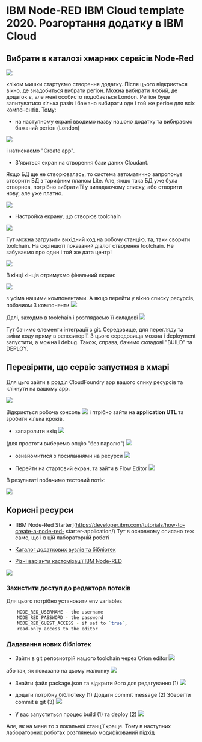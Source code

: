 # IBM Node-RED IBM Cloud template 2020. Розгортання додатку в IBM Cloud

<a name="p1"></a>
## Вибрати в каталозі хмарних сервісів Node-Red

<kbd><img src="doc/pic-1.png"></kbd>

кліком мишки стартуємо створення додатку. Після цього відкриється вікно, де знадобиться вибрати регіон. Можна вибирати любий, де додаток є, але мені особисто подобається London. Регіон буде запитуватися кілька разів і бажано вибирати одн і той же регіон для всіх компонентів. Тому: 
- на наступному екрані вводимо назву нашоно додатку та вибираємо бажаний регіон (London)

<kbd><img src="doc/pic-2.png"></kbd>

і натискаємо "Create app".

- З'явиться екран на створення бази даних Cloudant. 

Якщо БД ще не створювалась, то система автоматично запропонує створити БД з тарифним планом Lite. Але, якщо така БД уже була створнеа, потрібно вибрати її у випадаючому списку, або створити нову, але уже платно.

<kbd><img src="doc/pic-3.png"></kbd>

- Настройка екрану, що створює toolchain

<kbd><img src="doc/pic-4.png"></kbd>

Тут можна загрузити вихідний код на робочу станцію, та, таки сворити toolchain. На скріншоті показаний діалог створення toolchain. Не забуваємо про один і той же дата центр!

<kbd><img src="doc/pic-5.png"></kbd>

В кінці кінців отримуємо фінальний екран:

<kbd><img src="doc/pic-6.png"></kbd>

з усіма нашими компонентами. А якщо перейти у вікно списку ресурсів, побачиом 3 компоненти
<kbd><img src="doc/pic-7.png"></kbd>


Далі, заходмо в toolchain і розглядаємо її складові
<kbd><img src="doc/pic-8.png"></kbd>

Тут бачимо елементи інтеграції з git. Середовище, для перегляду та зміни коду пряму в репозиторії. З цього середовища можна і deployment запустити, а можна і debug. Також, справа, бачимо складові "BUILD" та DEPLOY. 

## Перевірити, що сервіс запустивя в хмарі

Для цьго зайти в розділ CloudFoundry app вашого спику ресурсів та клікнути на вашому app.

<kbd><img src="doc/pic-10.png"></kbd>

Відкриється робоча консоль 
<kbd><img src="doc/pic-9.png"></kbd>
і птрібно зайти на **application UTL** та зробити кілька кроків.

- запаролити вхід
<kbd><img src="doc/pic-11.png"></kbd>

(для простоти виберемо опцію "без паролю")
<kbd><img src="doc/pic-12.png"></kbd>

- ознайомитися з посиланнями на ресурси
<kbd><img src="doc/pic-13.png"></kbd>

- Перейти на стартовий екран, та зайти в Flow Editor
<kbd><img src="doc/pic-14.png"></kbd>

В результаті побачимо тестовий потік:

<kbd><img src="doc/pic-15.png"></kbd>

## Корисні ресурси

-   [IBM Node-Red Starter](https://developer.ibm.com/tutorials/how-to-create-a-node-red-
starter-application/)
Тут в основному описано теж саме, що і в цій лабораторній роботі

- [Каталог додаткових вузлів та бібліотек](https://flows.nodered.org/)

- [Різні варіанти кастомізації IBM Node-RED](https://nod-red-wshp.eu-gb.mybluemix.net/#custom)

<kbd><img src="doc/pic-16.png"></kbd>

### Захистити доступ до редактора потоків
Для цього потрібно установити env variables

```bash
    NODE_RED_USERNAME - the username
    NODE_RED_PASSWORD - the password
    NODE_RED_GUEST_ACCESS - if set to `true`,
    read-only access to the editor
```
### Дадавання нових бібліотек

- Зайти в git репозиотрій нашого toolchain через Orion editor
<kbd><img src="doc/pic-17.png"></kbd>

або так, як показано на цьому малюнку
<kbd><img src="doc/pic-18.png"></kbd>

- Знайти файл package.json та відкрити його для редагування (1)
<kbd><img src="doc/pic-19.png"></kbd>

- додати потрібну бібліотеку (1)
Додати commit message (2)
Зберегти commit в git (3)
<kbd><img src="doc/pic-20.png"></kbd>

- У вас запуститься процес build (1) та deploy (2)
<kbd><img src="doc/pic-21.png"></kbd>

Але, як на мене то з локальної станції краще. Тому в наступних лабораторних роботах розглянемо модифікований підхід